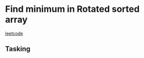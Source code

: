 # Find minimum in Rotated sorted array


[leetcode](https://leetcode-cn.com/problems/longest-repeating-character-replacement/)

## Tasking
